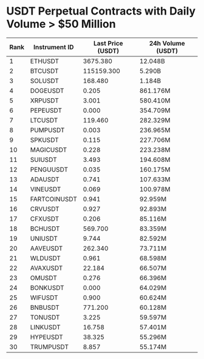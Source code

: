 # USDT Perpetual Contracts with Daily Volume > $50 Million

| Rank | Instrument ID | Last Price (USDT) | 24h Volume (USDT) |
|------|---------------|-------------------|-------------------|
| 1 | ETHUSDT | 3675.380 | 12.048B |
| 2 | BTCUSDT | 115159.300 | 5.290B |
| 3 | SOLUSDT | 168.480 | 1.184B |
| 4 | DOGEUSDT | 0.205 | 861.176M |
| 5 | XRPUSDT | 3.001 | 580.410M |
| 6 | PEPEUSDT | 0.000 | 354.709M |
| 7 | LTCUSDT | 119.460 | 282.329M |
| 8 | PUMPUSDT | 0.003 | 236.965M |
| 9 | SPKUSDT | 0.115 | 227.706M |
| 10 | MAGICUSDT | 0.228 | 223.238M |
| 11 | SUIUSDT | 3.493 | 194.608M |
| 12 | PENGUUSDT | 0.035 | 160.175M |
| 13 | ADAUSDT | 0.741 | 107.633M |
| 14 | VINEUSDT | 0.069 | 100.978M |
| 15 | FARTCOINUSDT | 0.941 | 92.959M |
| 16 | CRVUSDT | 0.927 | 92.893M |
| 17 | CFXUSDT | 0.206 | 85.116M |
| 18 | BCHUSDT | 569.700 | 83.359M |
| 19 | UNIUSDT | 9.744 | 82.592M |
| 20 | AAVEUSDT | 262.340 | 73.711M |
| 21 | WLDUSDT | 0.961 | 68.598M |
| 22 | AVAXUSDT | 22.184 | 66.507M |
| 23 | OMUSDT | 0.276 | 66.396M |
| 24 | BONKUSDT | 0.000 | 64.029M |
| 25 | WIFUSDT | 0.900 | 60.624M |
| 26 | BNBUSDT | 771.200 | 60.128M |
| 27 | TONUSDT | 3.225 | 59.597M |
| 28 | LINKUSDT | 16.758 | 57.401M |
| 29 | HYPEUSDT | 38.325 | 55.296M |
| 30 | TRUMPUSDT | 8.857 | 55.174M |
